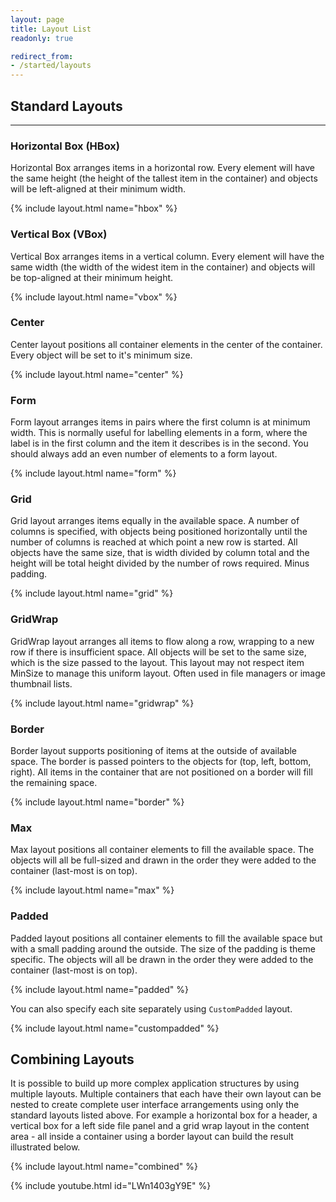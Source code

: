 ```yaml
---
layout: page
title: Layout List
readonly: true

redirect_from:
- /started/layouts
---
```


## Standard Layouts

---

### Horizontal Box (HBox)

Horizontal Box arranges items in a horizontal row.
Every element will have the same height (the height of the tallest item in the container)
and objects will be left-aligned at their minimum width.

{% include layout.html name="hbox" %}

### Vertical Box (VBox)

Vertical Box arranges items in a vertical column.
Every element will have the same width (the width of the widest item in the container)
and objects will be top-aligned at their minimum height.

{% include layout.html name="vbox" %}

### Center

Center layout positions all container elements in the center of the container.
Every object will be set to it's minimum size.

{% include layout.html name="center" %}

### Form

Form layout arranges items in pairs where the first column is at minimum width.
This is normally useful for labelling elements in a form, where the label is in the first
column and the item it describes is in the second.
You should always add an even number of elements to a form layout.

{% include layout.html name="form" %}

### Grid

Grid layout arranges items equally in the available space.
A number of columns is specified, with objects being positioned horizontally
until the number of columns is reached at which point a new row is started.
All objects have the same size, that is width divided by column total and
the height will be total height divided by the number of rows required. Minus padding.

{% include layout.html name="grid" %}

### GridWrap

GridWrap layout arranges all items to flow along a row, wrapping to a new row if there is insufficient space.
All objects will be set to the same size, which is the size passed to the layout.
This layout may not respect item MinSize to manage this uniform layout.
Often used in file managers or image thumbnail lists.

{% include layout.html name="gridwrap" %}

### Border

Border layout supports positioning of items at the outside of available space.
The border is passed pointers to the objects for (top, left, bottom, right).
All items in the container that are not positioned on a border will fill the remaining space.

{% include layout.html name="border" %}

### Max

Max layout positions all container elements to fill the available space.
The objects will all be full-sized and drawn in the order they were added
to the container (last-most is on top).

{% include layout.html name="max" %}

### Padded

Padded layout positions all container elements to fill the available space
but with a small padding around the outside. The size of the padding is theme
specific. The objects will all be drawn in the order they were added
to the container (last-most is on top).

{% include layout.html name="padded" %}

You can also specify each site separately using `CustomPadded` layout.

{% include layout.html name="custompadded" %}

## Combining Layouts

It is possible to build up more complex application structures by using multiple layouts.
Multiple containers that each have their own layout can be nested to create complete user 
interface arrangements using only the standard layouts listed above.
For example a horizontal box for a header, a vertical box for a left side file panel and a grid 
wrap layout in the content area - all inside a container using a border layout can build the result illustrated below.

{% include layout.html name="combined" %}

{% include youtube.html id="LWn1403gY9E" %}
